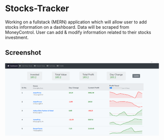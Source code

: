 # Stocks-Tracker

Working on a fullstack (MERN) application which will allow user to add stocks information on a dashboard.
Data will be scraped from MoneyControl.
User can add & modify information related to their stocks investment. 

## Screenshot
![screenshot](dashboard.png)
